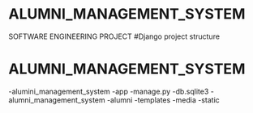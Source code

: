 # ALUMNI_MANAGEMENT_SYSTEM
SOFTWARE ENGINEERING PROJECT
#Django project structure
# ALUMNI_MANAGEMENT_SYSTEM
-alumini_management_system
 -app
 -manage.py
 -db.sqlite3
 -alumni_management_system
 -alumni
 -templates
 -media
 -static
